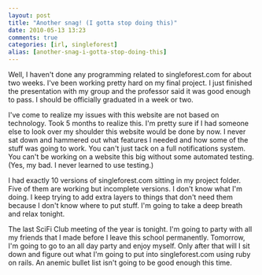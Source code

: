 ```yaml
---
layout: post
title: "Another snag! (I gotta stop doing this)"
date: 2010-05-13 13:23
comments: true
categories: [irl, singleforest]
alias: [another-snag-i-gotta-stop-doing-this]
---
```

Well, I haven't done any programming related to singleforest.com for about two weeks. I've been working pretty hard on my final project. I just finished the presentation with my group and the professor said it was good enough to pass. I should be officially graduated in a week or two. 

I've come to realize my issues with this website are not based on technology. Took 5 months to realize this. I'm pretty sure if I had someone else to look over my shoulder this website would be done by now. I never sat down and hammered out what features I needed and how some of the stuff was going to work. You can't just tack on a full notifications system. You can't be working on a website this big without some automated testing. (Yes, my bad. I never learned to use testing.)

I had exactly 10 versions of singleforest.com sitting in my project folder. Five of them are working but incomplete versions. I don't know what I'm doing. I keep trying to add extra layers to things that don't need them because I don't know where to put stuff. I'm going to take a deep breath and relax tonight.

The last SciFi Club meeting of the year is tonight. I'm going to party with all my friends that I made before I leave this school permanently. Tomorrow, I'm going to go to an all day party and enjoy myself. Only after that will I sit down and figure out what I'm going to put into singleforest.com using ruby on rails. An anemic bullet list isn't going to be good enough this time. 
